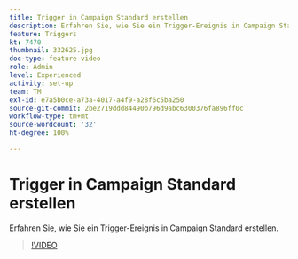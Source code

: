 ```yaml
---
title: Trigger in Campaign Standard erstellen
description: Erfahren Sie, wie Sie ein Trigger-Ereignis in Campaign Standard erstellen.
feature: Triggers
kt: 7470
thumbnail: 332625.jpg
doc-type: feature video
role: Admin
level: Experienced
activity: set-up
team: TM
exl-id: e7a5b0ce-a73a-4017-a4f9-a28f6c5ba250
source-git-commit: 2be2719ddd84490b796d9abc6300376fa896ff0c
workflow-type: tm+mt
source-wordcount: '32'
ht-degree: 100%

---
```


# Trigger in Campaign Standard erstellen

Erfahren Sie, wie Sie ein Trigger-Ereignis in Campaign Standard erstellen.

>[!VIDEO](https://video.tv.adobe.com/v/332625?quality=12)
